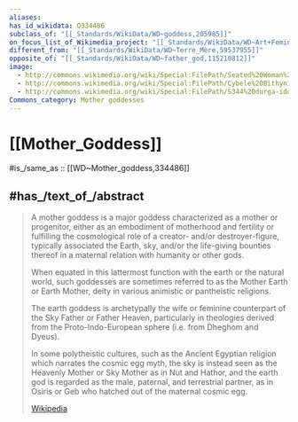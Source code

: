 ```yaml
---
aliases:
has_id_wikidata: Q334486
subclass_of: "[[_Standards/WikiData/WD~goddess,205985]]"
on_focus_list_of_Wikimedia_project: "[[_Standards/WikiData/WD~Art+Feminism,24909800]]"
different_from: "[[_Standards/WikiData/WD~Terre_Mère,59537955]]"
opposite_of: "[[_Standards/WikiData/WD~father_god,115210812]]"
image:
  - http://commons.wikimedia.org/wiki/Special:FilePath/Seated%20Woman%20of%20%C3%87atalh%C3%B6y%C3%BCk%20on%20black%20background.jpg
  - http://commons.wikimedia.org/wiki/Special:FilePath/Cybele%20Bithynia%20Nicaea.jpg
  - http://commons.wikimedia.org/wiki/Special:FilePath/S344%20durga-idol-golden.png
Commons_category: Mother goddesses
---
```


# [[Mother_Goddess]] 

#is_/same_as :: [[WD~Mother_goddess,334486]] 

## #has_/text_of_/abstract 

> A mother goddess is a major goddess characterized as a mother or progenitor, 
> either as an embodiment of motherhood and fertility 
> or fulfilling the cosmological role of a creator- and/or destroyer-figure, 
> typically associated the Earth, sky, and/or the life-giving bounties thereof 
> in a maternal relation with humanity or other gods. 
> 
> When equated in this lattermost function with the earth or the natural world, 
> such goddesses are sometimes referred to as the Mother Earth or Earth Mother, 
> deity in various animistic or pantheistic religions.  
> 
> The earth goddess is archetypally the wife 
> or feminine counterpart of the Sky Father or Father Heaven, 
> particularly in theologies derived from the Proto-Indo-European sphere (i.e. from Dheghom and Dyeus). 
> 
> In some polytheistic cultures, such as the Ancient Egyptian religion 
> which narrates the cosmic egg myth, 
> the sky is instead seen as the Heavenly Mother or Sky Mother as in Nut and Hathor, 
> and the earth god is regarded as the male, paternal, and terrestrial partner, 
> as in Osiris or Geb who hatched out of the maternal cosmic egg.
>
> [Wikipedia](https://en.wikipedia.org/wiki/Mother%20goddess) 

